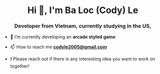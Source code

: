 <h1 align="center">Hi 👋, I'm Ba Loc (Cody) Le</h1>
<h3 align="center">Developer from Vietnam, currently studying in the US,</h3>

- 🔭 I’m currently developing an **arcade styled game**

- 📫 How to reach me **codyle2005@gmail.com**

- :exclamation: Please reach out if there is any interesting idea you want to work on together!


